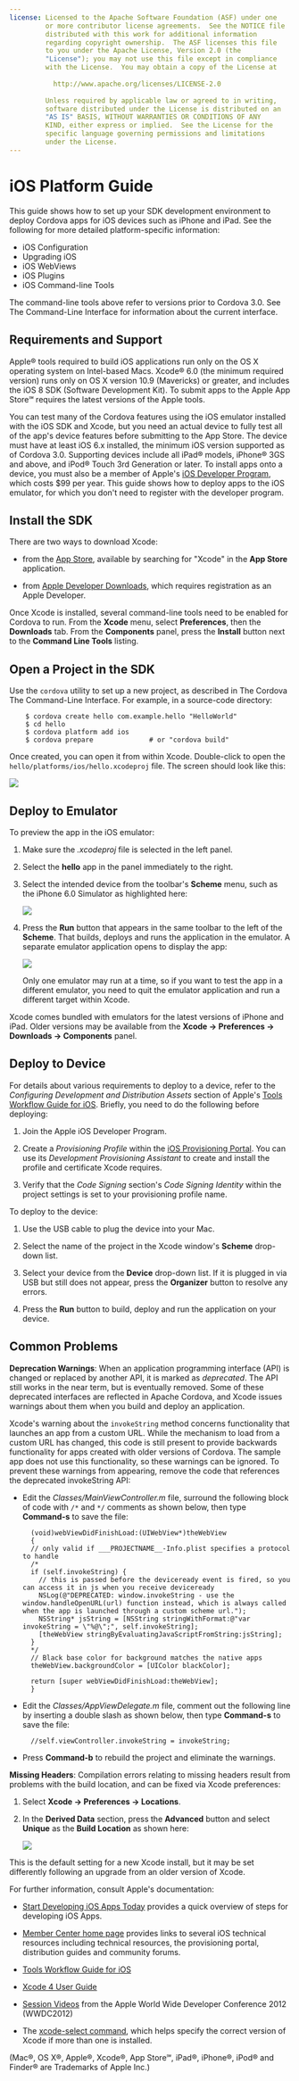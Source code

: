 ```yaml
---
license: Licensed to the Apache Software Foundation (ASF) under one
         or more contributor license agreements.  See the NOTICE file
         distributed with this work for additional information
         regarding copyright ownership.  The ASF licenses this file
         to you under the Apache License, Version 2.0 (the
         "License"); you may not use this file except in compliance
         with the License.  You may obtain a copy of the License at
         
           http://www.apache.org/licenses/LICENSE-2.0
         
         Unless required by applicable law or agreed to in writing,
         software distributed under the License is distributed on an
         "AS IS" BASIS, WITHOUT WARRANTIES OR CONDITIONS OF ANY
         KIND, either express or implied.  See the License for the
         specific language governing permissions and limitations
         under the License.
---
```


# iOS Platform Guide

This guide shows how to set up your SDK development environment to
deploy Cordova apps for iOS devices such as iPhone and iPad. See the
following for more detailed platform-specific information:

* iOS Configuration
* Upgrading iOS
* iOS WebViews
* iOS Plugins
* iOS Command-line Tools

The command-line tools above refer to versions prior to Cordova 3.0.
See The Command-Line Interface for information about the
current interface.

## Requirements and Support

Apple® tools required to build iOS applications run only on the OS X
operating system on Intel-based Macs. Xcode® 6.0 (the minimum required
version) runs only on OS X version 10.9 (Mavericks) or greater, and
includes the iOS 8 SDK (Software Development Kit).  To submit apps to
the Apple App Store℠ requires the latest versions of the Apple tools.

You can test many of the Cordova features using the iOS emulator
installed with the iOS SDK and Xcode, but you need an actual device to
fully test all of the app's device features before submitting to the
App Store.  The device must have at least iOS 6.x installed, the
minimum iOS version supported as of Cordova 3.0.  Supporting devices
include all iPad® models, iPhone® 3GS and above, and iPod® Touch 3rd
Generation or later. To install apps onto a device, you must also be a
member of Apple's
[iOS Developer Program](https://developer.apple.com/programs/ios/),
which costs $99 per year. This guide shows how to deploy apps to the
iOS emulator, for which you don't need to register with the developer
program.

## Install the SDK

There are two ways to download Xcode:

* from the [App Store](https://itunes.apple.com/us/app/xcode/id497799835?mt=12),
  available by searching for "Xcode" in the __App Store__ application.

* from [Apple Developer Downloads](https://developer.apple.com/downloads/index.action),
  which requires registration as an Apple Developer.

Once Xcode is installed, several command-line tools need to be enabled
for Cordova to run. From the __Xcode__ menu, select __Preferences__,
then the __Downloads__ tab. From the __Components__ panel, press the
__Install__ button next to the __Command Line Tools__ listing.

## Open a Project in the SDK

Use the `cordova` utility to set up a new project, as described in The
Cordova The Command-Line Interface. For example, in a source-code directory:

        $ cordova create hello com.example.hello "HelloWorld"
        $ cd hello
        $ cordova platform add ios
        $ cordova prepare              # or "cordova build"

Once created, you can open it from within Xcode. Double-click to open
the `hello/platforms/ios/hello.xcodeproj` file.  The screen should
look like this:

![](img/guide/platforms/ios/helloworld_project.png)

## Deploy to Emulator

To preview the app in the iOS emulator:

1. Make sure the _.xcodeproj_ file is selected in the left panel.

2. Select the __hello__ app in the panel immediately to the right.

3. Select the intended device from the toolbar's __Scheme__ menu, such
   as the iPhone 6.0 Simulator as highlighted here:

   ![](img/guide/platforms/ios/select_xcode_scheme.png)

4. Press the __Run__ button that appears in the same toolbar to the
   left of the __Scheme__. That builds, deploys and runs the
   application in the emulator. A separate emulator application opens
   to display the app:

   ![](img/guide/platforms/ios/HelloWorldStandard.png)

   Only one emulator may run at a time, so if you want to test the app
   in a different emulator, you need to quit the emulator application
   and run a different target within Xcode.

Xcode comes bundled with emulators for the latest versions of iPhone
and iPad. Older versions may be available from the __Xcode &rarr;
Preferences &rarr; Downloads &rarr; Components__ panel.

## Deploy to Device

For details about various requirements to deploy to a device, refer
to the _Configuring Development and Distribution Assets_ section of
Apple's
[Tools Workflow Guide for iOS](http://developer.apple.com/library/ios/#documentation/Xcode/Conceptual/ios_development_workflow/00-About_the_iOS_Application_Development_Workflow/introduction.html#//apple_ref/doc/uid/TP40007959).
Briefly, you need to do the following before deploying:

1. Join the Apple iOS Developer Program.

2. Create a _Provisioning Profile_ within the
   [iOS Provisioning Portal](https://developer.apple.com/ios/manage/overview/index.action).
   You can use its _Development Provisioning Assistant_ to create and
   install the profile and certificate Xcode requires.

3. Verify that the _Code Signing_ section's _Code Signing Identity_
   within the project settings is set to your provisioning profile
   name.

To deploy to the device:

1. Use the USB cable to plug the device into your Mac.

2. Select the name of the project in the Xcode window's __Scheme__
   drop-down list.

3. Select your device from the __Device__ drop-down list. If it is
   plugged in via USB but still does not appear, press the
   __Organizer__ button to resolve any errors.

4. Press the __Run__ button to build, deploy and run the application
   on your device.

## Common Problems

__Deprecation Warnings__: When an application programming interface
(API) is changed or replaced by another API, it is marked as
_deprecated_.  The API still works in the near term, but is eventually
removed.  Some of these deprecated interfaces are reflected in Apache
Cordova, and Xcode issues warnings about them when you build and
deploy an application.

Xcode's warning about the `invokeString` method concerns functionality
that launches an app from a custom URL. While the mechanism to load
from a custom URL has changed, this code is still present to provide
backwards functionality for apps created with older versions of
Cordova.  The sample app does not use this functionality, so these
warnings can be ignored.  To prevent these warnings from appearing,
remove the code that references the deprecated invokeString API:

* Edit the _Classes/MainViewController.m_ file, surround the following
  block of code with `/*` and `*/` comments as shown below, then type
  __Command-s__ to save the file:

        (void)webViewDidFinishLoad:(UIWebView*)theWebView
        {
        // only valid if ___PROJECTNAME__-Info.plist specifies a protocol to handle
        /*
        if (self.invokeString) {
          // this is passed before the deviceready event is fired, so you can access it in js when you receive deviceready
          NSLog(@"DEPRECATED: window.invokeString - use the window.handleOpenURL(url) function instead, which is always called when the app is launched through a custom scheme url.");
          NSString* jsString = [NSString stringWithFormat:@"var invokeString = \"%@\";", self.invokeString];
          [theWebView stringByEvaluatingJavaScriptFromString:jsString];
        }
        */
        // Black base color for background matches the native apps
        theWebView.backgroundColor = [UIColor blackColor];

        return [super webViewDidFinishLoad:theWebView];
        }

* Edit the _Classes/AppViewDelegate.m_ file, comment out the following
  line by inserting a double slash as shown below, then type
  __Command-s__ to save the file:

        //self.viewController.invokeString = invokeString;

* Press __Command-b__ to rebuild the project and eliminate the warnings.

<!-- Does this fix only last until the next "cordova prepare"? -->

__Missing Headers__: Compilation errors relating to missing headers
result from problems with the build location, and can be fixed 
via Xcode preferences:

1. Select __Xcode &rarr; Preferences &rarr; Locations__.

2. In the __Derived Data__ section, press the __Advanced__ button and
   select __Unique__ as the __Build Location__ as shown here:

   ![](img/guide/platforms/ios/xcode_build_location.png)

This is the default setting for a new Xcode install, but it may be set
differently following an upgrade from an older version of Xcode.

For further information, consult Apple's documentation:

*  [Start Developing iOS Apps Today](http://developer.apple.com/library/ios/#referencelibrary/GettingStarted/RoadMapiOS/index.html#//apple_ref/doc/uid/TP40011343) provides a quick overview of steps for developing iOS Apps.

* [Member Center home page](https://developer.apple.com/membercenter/index.action)
   provides links to several iOS technical resources including
   technical resources, the provisioning portal, distribution guides
   and community forums.

* [Tools Workflow Guide for iOS](http://developer.apple.com/library/ios/#documentation/Xcode/Conceptual/ios_development_workflow/00-About_the_iOS_Application_Development_Workflow/introduction.html#//apple_ref/doc/uid/TP40007959)

* [Xcode 4 User Guide](http://developer.apple.com/library/ios/#documentation/ToolsLanguages/Conceptual/Xcode4UserGuide/000-About_Xcode/about.html#//apple_ref/doc/uid/TP40010215)

* [Session Videos](https://developer.apple.com/videos/wwdc/2012/) from
  the Apple World Wide Developer Conference 2012 (WWDC2012)

* The [xcode-select command](http://developer.apple.com/library/mac/#documentation/Darwin/Reference/ManPages/man1/xcode-select.1.html),
  which helps specify the correct version of Xcode if more than one is installed.

(Mac®, OS X®, Apple®, Xcode®, App Store℠, iPad®, iPhone®, iPod® and  Finder® are Trademarks of Apple Inc.)

